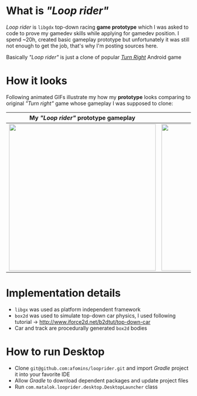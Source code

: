 # What is *"Loop rider"*
*Loop rider* is `libgdx` top-down racing **game prototype** which I was asked to code to prove my gamedev skills while applying for gamedev position. 
I spend ~20h, created basic gameplay prototype but unfortunately it was still not enough to get the job, that's why I'm posting sources here.

Basically *"Loop rider"* is just a clone of popular [*Turn Right*](https://play.google.com/store/apps/details?id=air.tv.avix.turnright&hl=en) Android game 

# How it looks
Following animated GIFs illustrate my how my **prototype** looks comparing to original *"Turn right"* game whose gameplay I was supposed to clone:

|  My *"Loop rider"* prototype gameplay | Original *"Turn right"* gameplay |
| --|--|
| <img src="https://github.com/afomins/xxx" width="400"> | <img src="https://github.com/afomins/yyy" width="400"> |

# Implementation details

 * `libgx` was used as platform independent framework
 * `box2d` was used to simulate top-down car physics, I used following tutorial -> http://www.iforce2d.net/b2dtut/top-down-car
 * Car and track are procedurally generated `box2d` bodies
 
# How to run Desktop
 
 * Clone `git@github.com:afomins/looprider.git` and import *Gradle* project it into your favorite IDE
 * Allow *Gradle* to download dependent packages and update project files
 * Run `com.matalok.looprider.desktop.DesktopLauncher` class
 
